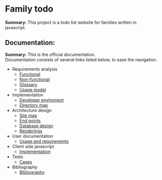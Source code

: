 # Family todo

**Summary:** This project is a todo list website for families written in javascript.  

## Documentation:  
  **Summary:** This is the official documentation.   
   Documentation consists of several links listed below, to ease the navigation.
  * Requirements analysis
    * [Functional](doc/functional_requirements.md)
    * [Non-functional](doc/non_functional_requirements.md)
    * [Glossary](doc/glossary.md)
    * [Usage model](doc/usage_model.md)
  * Implementation
    * [Developer enviroment](doc/de.md)
    * [Directory map](doc/directory_map.md)
  * Architecture design
    * [Site map](doc/sitemap.md)
    * [End points](doc/end_points.md)
    * [Database design](doc/database_design.md)
    * [Renderings](doc/renderings.md)
  * User documentation
    * [Usage and requirements](doc/user/usage_and_req.md)
  * Client side javascript
    * [Implementation](doc/client_side_javascript_impl.md)
  * Tests
    * [Cases](doc/tests.md)
  * Bibliography
    * [Bibliography](doc/bib.md)
